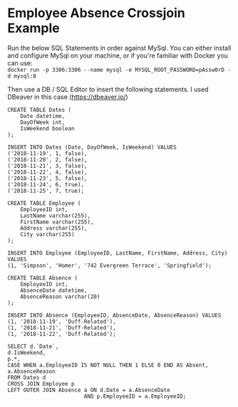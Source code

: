 # Employee Absence Crossjoin Example

Run the below SQL Statements in order against MySql. You can either install and configure MySql on your machine, or if you're familiar with Docker you can use:  
`docker run -p 3306:3306 --name mysql -e MYSQL_ROOT_PASSWORD=pAssw0rD -d mysql:8`

Then use a DB / SQL Editor to insert the following statements. I used DBeaver in this case (https://dbeaver.io/)

    CREATE TABLE Dates (
        Date datetime,
        DayOfWeek int,
        IsWeekend boolean
    );

    INSERT INTO Dates (Date, DayOfWeek, IsWeekend) VALUES 
    ('2018-11-19', 1, false),
    ('2018-11-20', 2, false),
    ('2018-11-21', 3, false),
    ('2018-11-22', 4, false),
    ('2018-11-23', 5, false),
    ('2018-11-24', 6, true),
    ('2018-11-25', 7, true);

    CREATE TABLE Employee (
        EmployeeID int,
        LastName varchar(255),
        FirstName varchar(255),
        Address varchar(255),
        City varchar(255) 
    );

    INSERT INTO Employee (EmployeeID, LastName, FirstName, Address, City) VALUES 
    (1, 'Simpson', 'Homer', '742 Evergreen Terrace', 'Springfield');
    
    CREATE TABLE Absence (
        EmployeeID int,
        AbsenceDate datetime,
        AbsenceReason varchar(20)
    );
    
    INSERT INTO Absence (EmployeeID, AbsenceDate, AbsenceReason) VALUES 
    (1, '2018-11-19', 'Duff-Related'),
    (1, '2018-11-21', 'Duff-Related'),
    (1, '2018-11-22', 'Duff-Related');
    
    SELECT d.`Date`, 
    d.IsWeekend, 
    p.*, 
    CASE WHEN a.EmployeeID IS NOT NULL THEN 1 ELSE 0 END AS Absent, 
    a.AbsenceReason
    FROM Dates d
    CROSS JOIN Employee p
    LEFT OUTER JOIN Absence a ON d.Date = a.AbsenceDate
                            AND p.EmployeeID = a.EmployeeID;